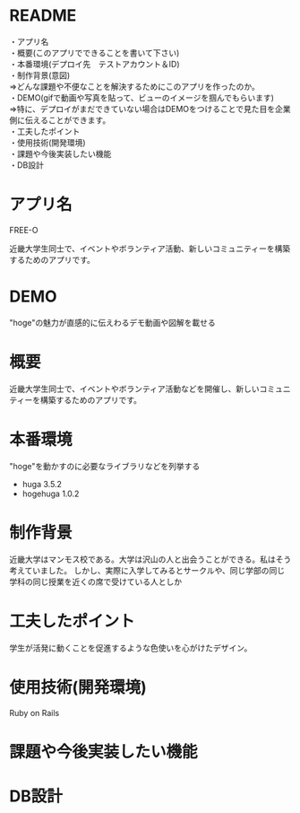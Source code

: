 # README
・アプリ名						
・概要(このアプリでできることを書いて下さい)						
・本番環境(デプロイ先　テストアカウント＆ID)						
・制作背景(意図)						
⇒どんな課題や不便なことを解決するためにこのアプリを作ったのか。						
・DEMO(gifで動画や写真を貼って、ビューのイメージを掴んでもらいます)						
⇒特に、デプロイがまだできていない場合はDEMOをつけることで見た目を企業側に伝えることができます。						
・工夫したポイント						
・使用技術(開発環境)						
・課題や今後実装したい機能						
・DB設計						

# アプリ名

FREE-O

近畿大学生同士で、イベントやボランティア活動、新しいコミュニティーを構築するためのアプリです。

# DEMO

"hoge"の魅力が直感的に伝えわるデモ動画や図解を載せる

# 概要

近畿大学生同士で、イベントやボランティア活動などを開催し、新しいコミュニティーを構築するためのアプリです。

# 本番環境

"hoge"を動かすのに必要なライブラリなどを列挙する

* huga 3.5.2
* hogehuga 1.0.2

# 制作背景

近畿大学はマンモス校である。大学は沢山の人と出会うことができる。私はそう考えていました。
しかし、実際に入学してみるとサークルや、同じ学部の同じ学科の同じ授業を近くの席で受けている人としか


# 工夫したポイント

学生が活発に動くことを促進するような色使いを心がけたデザイン。

# 使用技術(開発環境)

Ruby on Rails

# 課題や今後実装したい機能


# DB設計



